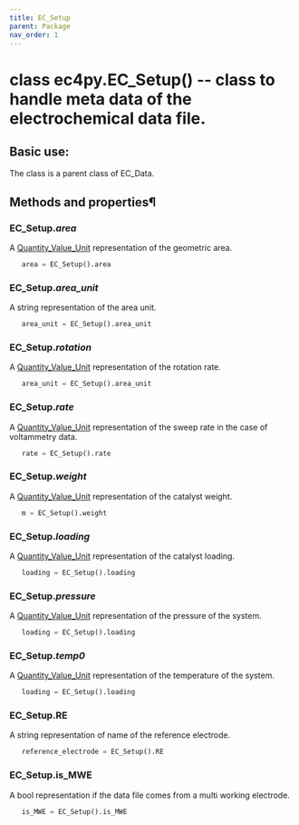 ```yaml
---
title: EC_Setup
parent: Package
nav_order: 1
---
```



# class ec4py.EC_Setup() -- class to handle meta data of the electrochemical data file. 

## Basic use:

The class is a parent class of EC_Data.

## Methods and properties¶


### EC_Setup.*area*

A [Quantity_Value_Unit](ec4py_util.md) representation of the geometric area.
```python
   area = EC_Setup().area
```

### EC_Setup.*area_unit*

A string representation of the area unit.
```python
   area_unit = EC_Setup().area_unit
```

### EC_Setup.*rotation*

A [Quantity_Value_Unit](ec4py_util.md) representation of the rotation rate.
```python
   area_unit = EC_Setup().area_unit
```

### EC_Setup.*rate*

A [Quantity_Value_Unit](ec4py_util.md) representation of the sweep rate in the case of voltammetry data.
```python
   rate = EC_Setup().rate
```

### EC_Setup.*weight*

A [Quantity_Value_Unit](ec4py_util.md) representation of the catalyst weight.
```python
   m = EC_Setup().weight
```

### EC_Setup.*loading*

A [Quantity_Value_Unit](ec4py_util.md) representation of the catalyst loading.
```python
   loading = EC_Setup().loading
```

### EC_Setup.*pressure*

A [Quantity_Value_Unit](ec4py_util.md) representation of the pressure of the system.
```python
   loading = EC_Setup().loading
```

### EC_Setup.*temp0*

A [Quantity_Value_Unit](ec4py_util.md) representation of the temperature of the system.
```python
   loading = EC_Setup().loading
```

### EC_Setup.__RE__

A string representation of name of the reference electrode.
```python
   reference_electrode = EC_Setup().RE
```

### EC_Setup.__is_MWE__

A bool representation if the data file comes from a multi working electrode.
```python
   is_MWE = EC_Setup().is_MWE
```

